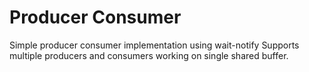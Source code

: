 # Producer Consumer 

Simple producer consumer implementation using wait-notify
Supports multiple producers and consumers working on single shared buffer.